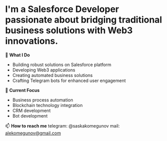 # I'm a Salesforce Developer passionate about bridging traditional business solutions with Web3 innovations. 

💼 **What I Do**
- Building robust solutions on Salesforce platform
- Developing Web3 applications
- Creating automated business solutions
- Crafting Telegram bots for enhanced user engagement

🔧 **Current Focus**
- Business process automation
- Blockchain technology integration  
- CRM development
- Bot development

📫 **How to reach me**
telegram: @saskakomegunov
mail: alekomegunov@gmail.com
